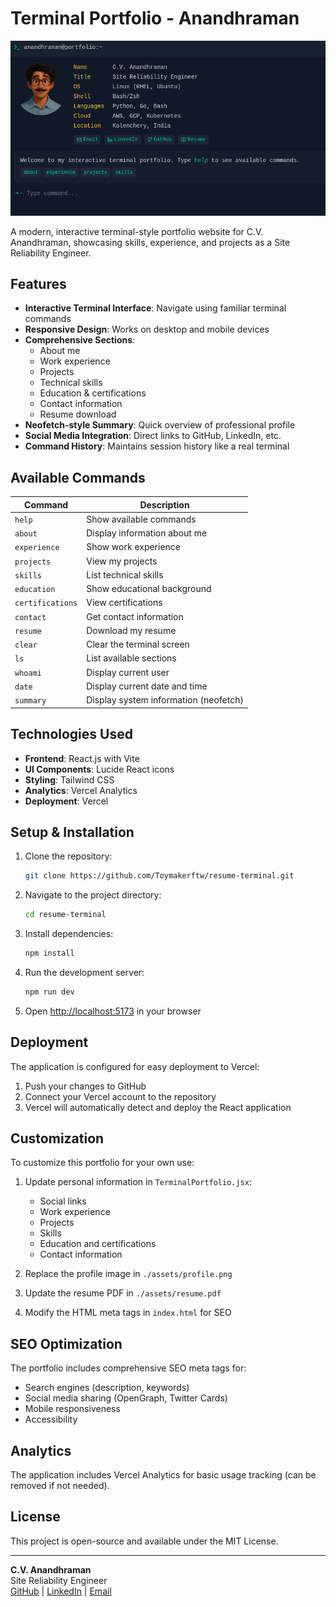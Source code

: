 # Terminal Portfolio - Anandhraman

![Terminal Portfolio Screenshot](https://raw.githubusercontent.com/Toymakerftw/resume-terminal/master/src/assets/preview.png)

A modern, interactive terminal-style portfolio website for C.V. Anandhraman, showcasing skills, experience, and projects as a Site Reliability Engineer.

## Features

- **Interactive Terminal Interface**: Navigate using familiar terminal commands
- **Responsive Design**: Works on desktop and mobile devices
- **Comprehensive Sections**:
  - About me
  - Work experience
  - Projects
  - Technical skills
  - Education & certifications
  - Contact information
  - Resume download
- **Neofetch-style Summary**: Quick overview of professional profile
- **Social Media Integration**: Direct links to GitHub, LinkedIn, etc.
- **Command History**: Maintains session history like a real terminal

## Available Commands

| Command        | Description                          |
|----------------|--------------------------------------|
| `help`         | Show available commands              |
| `about`        | Display information about me         |
| `experience`   | Show work experience                 |
| `projects`     | View my projects                     |
| `skills`       | List technical skills                |
| `education`    | Show educational background          |
| `certifications` | View certifications                |
| `contact`      | Get contact information              |
| `resume`       | Download my resume                   |
| `clear`        | Clear the terminal screen            |
| `ls`           | List available sections              |
| `whoami`       | Display current user                 |
| `date`         | Display current date and time        |
| `summary`      | Display system information (neofetch)|

## Technologies Used

- **Frontend**: React.js with Vite
- **UI Components**: Lucide React icons
- **Styling**: Tailwind CSS
- **Analytics**: Vercel Analytics
- **Deployment**: Vercel

## Setup & Installation

1. Clone the repository:
   ```bash
   git clone https://github.com/Toymakerftw/resume-terminal.git
   ```
2. Navigate to the project directory:
   ```bash
   cd resume-terminal
   ```
3. Install dependencies:
   ```bash
   npm install
   ```
4. Run the development server:
   ```bash
   npm run dev
   ```
5. Open [http://localhost:5173](http://localhost:5173) in your browser

## Deployment

The application is configured for easy deployment to Vercel:

1. Push your changes to GitHub
2. Connect your Vercel account to the repository
3. Vercel will automatically detect and deploy the React application

## Customization

To customize this portfolio for your own use:

1. Update personal information in `TerminalPortfolio.jsx`:
   - Social links
   - Work experience
   - Projects
   - Skills
   - Education and certifications
   - Contact information

2. Replace the profile image in `./assets/profile.png`

3. Update the resume PDF in `./assets/resume.pdf`

4. Modify the HTML meta tags in `index.html` for SEO

## SEO Optimization

The portfolio includes comprehensive SEO meta tags for:
- Search engines (description, keywords)
- Social media sharing (OpenGraph, Twitter Cards)
- Mobile responsiveness
- Accessibility

## Analytics

The application includes Vercel Analytics for basic usage tracking (can be removed if not needed).

## License

This project is open-source and available under the MIT License.

---

**C.V. Anandhraman**  
Site Reliability Engineer  
[GitHub](https://github.com/toymakerftw) | [LinkedIn](https://linkedin.com/in/anandh-raman) | [Email](mailto:mail.anandhraman@gmail.com)
